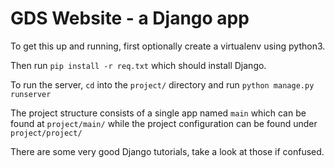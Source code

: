 GDS Website - a Django app
==========================
To get this up and running, first optionally create a virtualenv using python3.

Then run `pip install -r req.txt` which should install Django.

To run the server, `cd` into the `project/` directory and run `python manage.py runserver`

The project structure consists of a single app named `main` which can be found at `project/main/` while the project configuration can be found under `project/project/`

There are some very good Django tutorials, take a look at those if confused.
